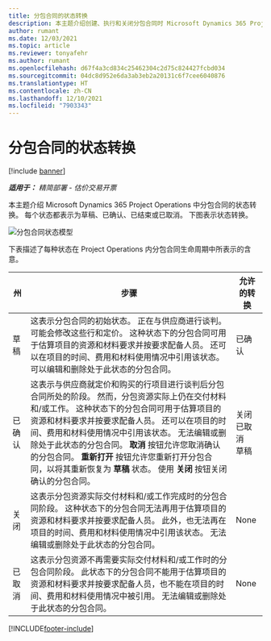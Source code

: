 ```yaml
---
title: 分包合同的状态转换
description: 本主题介绍创建、执行和关闭分包合同时 Microsoft Dynamics 365 Project Operations 中分包合同的状态转换。
author: rumant
ms.date: 12/03/2021
ms.topic: article
ms.reviewer: tonyafehr
ms.author: rumant
ms.openlocfilehash: d67f4a3cd834c25462304c2d75c824427fcbd034
ms.sourcegitcommit: 04dc8d952e6da3ab3eb2a20131c6f7cee6040876
ms.translationtype: HT
ms.contentlocale: zh-CN
ms.lasthandoff: 12/10/2021
ms.locfileid: "7903343"
---
```

# <a name="state-transitions-on-a-subcontract"></a>分包合同的状态转换 

[!include [banner](../../includes/dataverse-preview.md)]

_**适用于：** 精简部署 - 估价交易开票_

本主题介绍 Microsoft Dynamics 365 Project Operations 中分包合同的状态转换。 每个状态都表示为草稿、已确认、已结束或已取消。 下图表示状态转换。

![分包合同状态模型](../media/SubconStates.png)  

下表描述了每种状态在 Project Operations 内分包合同生命周期中所表示的含意。

| 州 | 步骤 | 允许的转换 |
| --- | --- | --- |
| 草稿 | 这表示分包合同的初始状态。 正在与供应商进行谈判。 可能会修改这些行和定价。 这种状态下的分包合同可用于估算项目的资源和材料要求并按要求配备人员。 还可以在项目的时间、费用和材料使用情况中引用该状态。 可以编辑和删除处于此状态的分包合同。 | 已确认 |
| 已确认 | 这表示与供应商就定价和购买的行项目进行谈判后分包合同所处的阶段。 然而，分包资源实际上仍在交付材料和/或工作。 这种状态下的分包合同可用于估算项目的资源和材料要求并按要求配备人员。 还可以在项目的时间、费用和材料使用情况中引用该状态。 无法编辑或删除处于此状态的分包合同。 **取消** 按钮允许您取消确认的分包合同。 **重新打开** 按钮允许您重新打开分包合同，以将其重新恢复为 **草稿** 状态。 使用 **关闭** 按钮关闭确认的分包合同。 | 关闭 <br> 已取消 <br> 草稿 |
| 关闭 | 这表示分包资源实际交付材料和/或工作完成时的分包合同阶段。 这种状态下的分包合同无法再用于估算项目的资源和材料要求并按要求配备人员。 此外，也无法再在项目的时间、费用和材料使用情况中引用该状态。 无法编辑或删除处于此状态的分包合同。 | None |
| 已取消 | 这表示分包资源不再需要实际交付材料和/或工作时的分包合同阶段。 此状态下的分包合同不能用于估算项目的资源和材料要求并按要求配备人员，也不能在项目的时间、费用和材料使用情况中被引用。 无法编辑或删除处于此状态的分包合同。 | None |


[!INCLUDE[footer-include](../../includes/footer-banner.md)]
